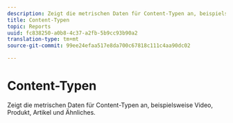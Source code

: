 ```yaml
---
description: Zeigt die metrischen Daten für Content-Typen an, beispielsweise Video, Produkt, Artikel und Ähnliches.
title: Content-Typen
topic: Reports
uuid: fc838250-a0b8-4c37-a2fb-5b9cc93b90a2
translation-type: tm+mt
source-git-commit: 99ee24efaa517e8da700c67818c111c4aa90dc02

---
```



# Content-Typen

Zeigt die metrischen Daten für Content-Typen an, beispielsweise Video, Produkt, Artikel und Ähnliches.

